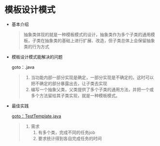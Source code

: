 # 模板设计模式

*   基本介绍

    > 抽象类体现的就是一种模板模式的设计，抽象类作为多个子类的通用模板，子类在抽象类的基础上进行扩展、改造，但子类总体上会保留抽象类的行为方式


*   模板设计模式能解决的问题

    goto：.java

    > 1. 当功能内部一部分实现是确定，一部分实现是不确定的。这时可以把不确定的部分暴露出去，让子类去实现
    > 2. 编写一个抽象父类，父类提供了多个子类的通用方法，并把一个或多个方法留给其子类实现，就是一种模板模式。


*   最佳实践

    [goto：TestTemplate.java](https://gitee.com/jia-yan\_dong/code/blob/master/Java/javacode/chapter10/src/com/hspedu/abstract\_/TestTemplate.java)

    > 1. 需求
    >    1. 有多个类，完成不同的任务job
    >    2. 要求统计得到各自完成任务的时间
